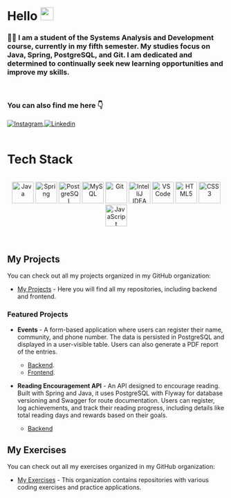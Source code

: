# Hello <img src="https://media.giphy.com/media/hvRJCLFzcasrR4ia7z/giphy.gif" width="30">

### 👨‍🎓 I am a student of the Systems Analysis and Development course, currently in my fifth semester. My studies focus on Java, Spring, PostgreSQL, and Git. I am dedicated and determined to continually seek new learning opportunities and improve my skills.

<br/>

### You can also find me here 👇

<div>
<a href="https://www.instagram.com/jvitormusic/" target="_blank">
 <img align="center" src="https://img.shields.io/badge/Instagram-E4405F?style=for-the-badge&logo=instagram&logoColor=white" alt="Instagram"/>
</a>

<a href="https://www.linkedin.com/in/jo%C3%A3o-vitor-costa-rolim-05a971265/" target="_blank">
 <img align="center" src="https://img.shields.io/badge/LinkedIn-0077B5?style=for-the-badge&logo=linkedin&logoColor=white" alt="Linkedin"/>
</a>

</div>
<br>

# Tech Stack

<div align="center"><br>

<!-- Java -->
<img src="https://cdn.jsdelivr.net/gh/devicons/devicon/icons/java/java-original.svg" alt="Java" width="50" />

<!-- Spring -->
<img src="https://cdn.jsdelivr.net/gh/devicons/devicon/icons/spring/spring-original.svg" alt="Spring" width="50" />

<!-- PostgreSQL -->
<img src="https://cdn.jsdelivr.net/gh/devicons/devicon/icons/postgresql/postgresql-original.svg" alt="PostgreSQL" width="50" />

<!-- MySQL -->
<img src="https://cdn.jsdelivr.net/gh/devicons/devicon/icons/mysql/mysql-original-wordmark.svg" alt="MySQL" width="50" />

 <!-- Git -->
<img src="https://cdn.jsdelivr.net/gh/devicons/devicon/icons/git/git-original.svg" alt="Git" width="50" />

 <!-- IntelliJ IDEA -->
<img src="https://resources.jetbrains.com/storage/products/company/brand/logos/IntelliJ_IDEA_icon.svg" alt="IntelliJ IDEA" width="50" />

<!-- Visual Studio Code -->
<img src="https://cdn.jsdelivr.net/gh/devicons/devicon/icons/vscode/vscode-original.svg" alt="VS Code" width="50" />

<!-- HTML5 -->
<img src="https://cdn.jsdelivr.net/gh/devicons/devicon/icons/html5/html5-original.svg" alt="HTML5" width="50" />

<!-- CSS3 -->
<img src="https://cdn.jsdelivr.net/gh/devicons/devicon/icons/css3/css3-original.svg" alt="CSS3" width="50" />

<!-- JavaScript -->
<img src="https://cdn.jsdelivr.net/gh/devicons/devicon/icons/javascript/javascript-original.svg" alt="JavaScript" width="50" />

</div>
 
 <br/>
 <br>

## My Projects

You can check out all my projects organized in my GitHub organization:

- [My Projects](https://github.com/MeusProjetosPortfolio) - Here you will find all my repositories, including backend and frontend.

### Featured Projects

- **Events** - A form-based application where users can register their name, community, and phone number. The data is persisted in PostgreSQL and displayed in a user-visible table. Users can also generate a PDF report of the entries.
   - [Backend](https://github.com/MeusProjetosPortfolio/evento-backend).
   - [Frontend](https://github.com/MeusProjetosPortfolio/evento-frontend).

- **Reading Encouragement API** - An API designed to encourage reading. Built with Spring and Java, it uses PostgreSQL with Flyway for database versioning and Swagger for route documentation. Users can register, log achievements, and track their reading progress, including details like total reading days and rewards based on their goals.
   - [Backend](https://github.com/MeusProjetosPortfolio/progressBook)

## My Exercises

You can check out all my exercises organized in my GitHub organization:

- [My Exercises](https://github.com/MeusExercicios) - This organization contains repositories with various coding exercises and practice applications.
